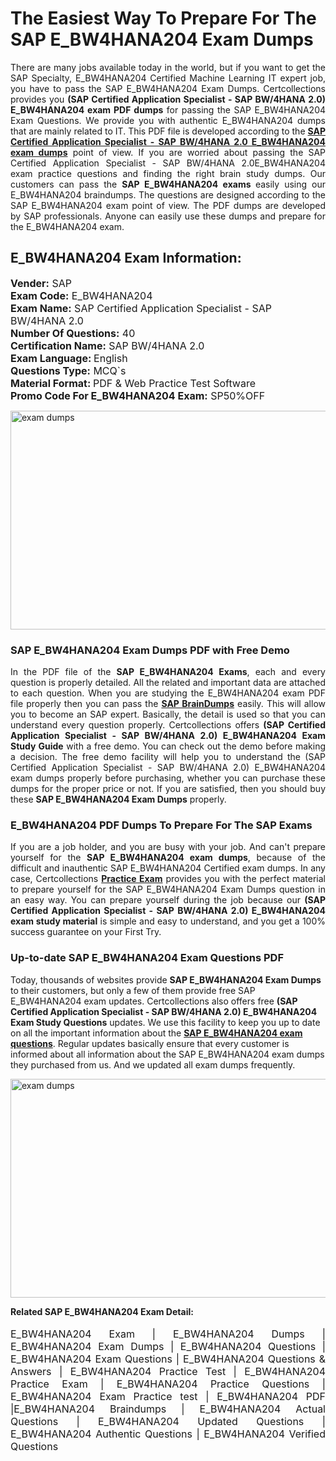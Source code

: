 <h1>The Easiest Way To Prepare For The SAP E_BW4HANA204 Exam Dumps</h1> <p style="text-align:justify">There are many jobs available today in the world, but if you want to get the SAP Specialty, E_BW4HANA204 Certified Machine Learning IT expert job, you have to pass the SAP E_BW4HANA204 Exam Dumps. Certcollections provides you <strong>(SAP Certified Application Specialist - SAP BW/4HANA 2.0) E_BW4HANA204 exam PDF dumps</strong> for passing the SAP E_BW4HANA204 Exam Questions. We provide you with authentic E_BW4HANA204 dumps that are mainly related to IT. This PDF file is developed according to the <a href="https://www.certsofficial.com/sap/e_bw4hana204-questions"><strong>SAP Certified Application Specialist - SAP BW/4HANA 2.0 E_BW4HANA204 exam dumps</strong></a> point of view. If you are worried about passing the SAP Certified Application Specialist - SAP BW/4HANA 2.0E_BW4HANA204 exam practice questions and finding the right brain study dumps. Our customers can pass the <strong>SAP E_BW4HANA204 exams </strong>easily using our E_BW4HANA204 braindumps. The questions are designed according to the SAP E_BW4HANA204 exam point of view. The PDF dumps are developed by SAP professionals. Anyone can easily use these dumps and prepare for the E_BW4HANA204 exam.</p> <h2><strong>E_BW4HANA204 Exam Information:</strong></h2> <p><span style="font-size:16px"><strong>Vender:</strong> SAP<br /> <strong>Exam Code:</strong> E_BW4HANA204<br /> <strong>Exam Name:</strong> SAP Certified Application Specialist - SAP BW/4HANA 2.0<br /> <strong>Number Of Questions:</strong> 40<br /> <strong>Certification Name:</strong> SAP BW/4HANA 2.0<br /> <strong>Exam Language: </strong>English<br /> <strong>Questions Type:</strong> MCQ`s<br /> <strong>Material Format: </strong>PDF & Web Practice Test Software<br /> <strong>Promo Code For E_BW4HANA204 Exam:</strong> SP50%OFF</span></p> <p><a href="https://www.certsofficial.com/sap/e_bw4hana204-questions" rel="no-follow"><img alt="exam dumps" src="https://www.certcollections.com/uploads/content/certsofficial.jpg" style="height:350px; width:750px" /></a></p> <h3><strong>SAP E_BW4HANA204 Exam Dumps PDF with Free Demo</strong></h3> <p style="text-align:justify">In the PDF file of the <strong>SAP E_BW4HANA204 Exams</strong>, each and every question is properly detailed. All the related and important data are attached to each question. When you are studying the E_BW4HANA204 exam PDF file properly then you can pass the <a href="https://www.certsofficial.com/sap-dumps"><strong>SAP BrainDumps</strong></a> easily. This will allow you to become an SAP expert. Basically, the detail is used so that you can understand every question properly. Certcollections offers <strong>(SAP Certified Application Specialist - SAP BW/4HANA 2.0) E_BW4HANA204 Exam Study Guide</strong> with a free demo. You can check out the demo before making a decision. The free demo facility will help you to understand the (SAP Certified Application Specialist - SAP BW/4HANA 2.0) E_BW4HANA204 exam dumps properly before purchasing, whether you can purchase these dumps for the proper price or not. If you are satisfied, then you should buy these <strong>SAP E_BW4HANA204 Exam Dumps</strong> properly.</p> <h3><strong>E_BW4HANA204 PDF Dumps To Prepare For The SAP Exams</strong></h3> <p style="text-align:justify">If you are a job holder, and you are busy with your job. And can't prepare yourself for the <strong>SAP E_BW4HANA204 exam dumps</strong>, because of the difficult and inauthentic SAP E_BW4HANA204 Certified exam dumps. In any case, Certcollections <strong><a href="https://www.certsofficial.com/">Practice Exam</a></strong> provides you with the perfect material to prepare yourself for the SAP E_BW4HANA204 Exam Dumps question in an easy way. You can prepare yourself during the job because our <strong>(SAP Certified Application Specialist - SAP BW/4HANA 2.0) E_BW4HANA204 exam study material</strong> is simple and easy to understand, and you get a 100% success guarantee on your First Try.</p> <h3><strong>Up-to-date SAP E_BW4HANA204 Exam Questions PDF</strong></h3> <p>Today, thousands of websites provide <strong>SAP E_BW4HANA204 Exam Dumps</strong> to their customers, but only a few of them provide free SAP E_BW4HANA204 exam updates. Certcollections also offers free <strong>(SAP Certified Application Specialist - SAP BW/4HANA 2.0) E_BW4HANA204 Exam Study Questions</strong> updates. We use this facility to keep you up to date on all the important information about the <a href="https://www.certsofficial.com/sap/e_bw4hana204-questions"><strong>SAP E_BW4HANA204 exam questions</strong></a>. Regular updates basically ensure that every customer is informed about all information about the SAP E_BW4HANA204 exam dumps they purchased from us. And we updated all exam dumps frequently.</p> <p><a href="https://www.certsofficial.com/sap/e_bw4hana204-questions"><img alt="exam dumps " src="https://www.certcollections.com/uploads/content/certsofficial2.jpg" style="height:350px; width:750px" /></a></p> <p style="text-align:justify"><span style="font-size:14px"><strong>Related SAP E_BW4HANA204 Exam Detail:</strong></span><br /> <br /> <span style="font-size:16px">E_BW4HANA204 Exam | E_BW4HANA204 Dumps | E_BW4HANA204 Exam Dumps | E_BW4HANA204 Questions | E_BW4HANA204 Exam Questions | E_BW4HANA204 Questions & Answers | E_BW4HANA204 Practice Test | E_BW4HANA204 Practice Exam | E_BW4HANA204 Practice Questions | E_BW4HANA204 Exam Practice test | E_BW4HANA204 PDF |E_BW4HANA204 Braindumps | E_BW4HANA204 Actual Questions | E_BW4HANA204 Updated Questions | E_BW4HANA204 Authentic Questions | E_BW4HANA204 Verified Questions</span></p>
